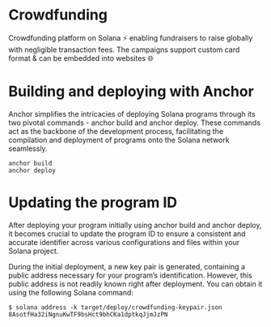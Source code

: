 # Crowdfunding

Crowdfunding platform on Solana ⚡️ enabling fundraisers to raise globally with negligible transaction fees. The campaigns support custom card format & can be embedded into websites 🌐

# Building and deploying with Anchor

Anchor simplifies the intricacies of deploying Solana programs through its two pivotal commands - anchor build and anchor deploy. These commands act as the backbone of the development process, facilitating the compilation and deployment of programs onto the Solana network seamlessly.

```
anchor build
anchor deploy
```

# Updating the program ID
After deploying your program initially using anchor build and anchor deploy, it becomes crucial to update the program ID to ensure a consistent and accurate identifier across various configurations and files within your Solana project.

During the initial deployment, a new key pair is generated, containing a public address necessary for your program’s identification. However, this public address is not readily known right after deployment. You can obtain it using the following Solana command:

```
$ solana address -k target/deploy/crowdfunding-keypair.json 
8AsotfHa32iNgnuKwTF9bsHct9bhCKa1dptkqJjmJzPN

```



